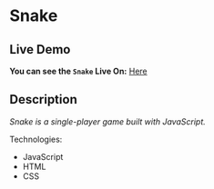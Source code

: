 # Snake

## Live Demo
**You can see the `Snake` Live On:** [Here](https://barak-kuzi.github.io/Snake/)

## Description
_Snake is a single-player game built with JavaScript._

Technologies:

- JavaScript
- HTML
- CSS


